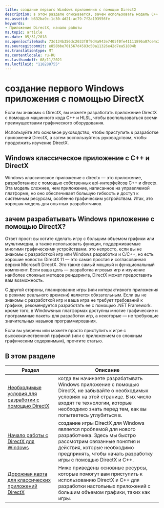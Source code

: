 ```yaml
---
title: создание первого Windows приложения с помощью DirectX
description: в этом разделе описывается, зачем использовать модель C++ для разработки приложений Windows Store, а также приводятся основные руководства и процедуры для начала работы с разработкой приложений DirectX.
ms.assetid: b632ba9c-1c30-4d21-ac79-7f2a193956fe
keywords:
- Приложение DirectX, начало работы
ms.topic: article
ms.date: 05/31/2018
ms.openlocfilehash: 73d134b356dc2033f8f9d4a943e7405f0fe41111896a07ce4c3ffd62bbf3cab5
ms.sourcegitcommit: e858bbe701567d4583c50a11326e42d7ea51804b
ms.translationtype: MT
ms.contentlocale: ru-RU
ms.lasthandoff: 08/11/2021
ms.locfileid: "118288755"
---
```

# <a name="create-your-first-windows-app-using-directx"></a>создание первого Windows приложения с помощью DirectX

Если вы знакомы с DirectX, вы можете разработать приложение DirectX с помощью машинного кода C++ и HLSL, чтобы воспользоваться всеми преимуществами графического оборудования.

Используйте это основное руководство, чтобы приступить к разработке приложений DirectX, а затем воспользуйтесь руководством, чтобы продолжить изучение DirectX.

## <a name="windows-desktop-app-with-c-and-directx"></a>Windows классическое приложение с C++ и DirectX

Windows классическое приложение с directx — это приложение, разработанное с помощью собственных api-интерфейсов C++ и directx. Эта модель сложнее, чем приложение, написанное на управляемой платформе, но оно обеспечивает большую гибкость и доступ к системным ресурсам, особенно графическим устройствам. Итак, это хорошая модель для опытных разработчиков.

## <a name="why-develop-a-windows-app-with-directx"></a>зачем разрабатывать Windows приложение с помощью DirectX?

Ответ прост: вы хотите сделать игру с большим объемом графики или мультимедиа, а также использовать функции, поддерживаемые многими графическими устройствами. это непросто, если вы не знакомы с разработкой игр или Windows разработки и C/C++, но есть хорошие новости: DirectX 11 — это самая простая и согласованная версия Microsoft DirectX. Это также самый мощный и функциональный компонент. Если ваша цель — разработка игровых игр и изучение наиболее сложных методов рендеринга, DirectX может предоставить вам возможность.

С другой стороны, планирование игры (или интерактивного приложения в режиме реального времени) является обязательным. Если вы не знакомы с разработкой игр и ваша игра не требует требований к графике, рекомендуется разработать ее с помощью .NET Framework. кроме того, в Windowsных платформах доступны многие графические и программные пакеты для разработки игр, а некоторые — не требующие значительных навыков программирования.

Если вы уверены или можете просто приступить к игре с высококачественной графикой (или с приложением со сложным графическим содержимым), прочтите статью.

## <a name="in-this-section"></a>В этом разделе



| Раздел                                                                                                                     | Описание                                                                                                                                                                                                   |
|---------------------------------------------------------------------------------------------------------------------------|---------------------------------------------------------------------------------------------------------------------------------------------------------------------------------------------------------------|
| [Необходимые условия для разработки с помощью DirectX](pre-requisites-for-developing-a-tailored-c---with-directx-app.md)<br/> | когда вы начинаете разрабатывать Windows приложение с помощью DirectX, не забывайте о необходимых условиях на этой странице. В их число входят те технологии, которые необходимо знать перед тем, как вы попытаетесь углубиться в.<br/>                            |
| [Начало работы с DirectX для Windows](getting-started-with-a-directx-game.md)<br/>                                | создание игры DirectX для Windows является проблемой для нового разработчика. Здесь мы быстро рассмотрим связанные понятия и действия, которые необходимо предпринять, чтобы начать разработку игры с помощью DirectX и C++.<br/> |
| [Дорожная карта для классических приложений DirectX](roadmap-for-metro-style-apps-using-directx.md)<br/>                             | Ниже приведены основные ресурсы, которые помогут вам приступить к использованию DirectX и C++ для разработки настольных приложений с большим объемом графики, таких как игры. <br/>                                                                 |



 

 

 





